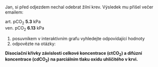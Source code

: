 <div class="w3-row">
<div class="w3-half w3-justify w3-padding">


Jan, si před odjezdem nechal odebrat žilní krev. Výsledek mu přišel večer emailem:

<div class="w3-xlarge w3-center w3-text-red">art. pCO<sub>2</sub> <b>5.3</b> kPa</div>
<div class="w3-xlarge w3-center w3-text-blue">ven. pCO<sub>2</sub> <b>6.13</b> kPa</div>

1. posuvníkem v interaktivním grafu vyhledejte odpovídající hodnoty
2. odpovězte na otázky:

<bdl-quiz id="q2" type="choice2" question="Nastavte v posuvníku hodnotu PCO2 na hodnotu v arteriální krvi. Jaká je celková koncentrace CO<sub>2</sub> v arteriální krvi?" answers="&#x2250; 8.2 mmol/l|&#x2250; 6.2 mmol/l|&#x2250; 4.1 mmol/l" correctoptions="true|false|false" explanations="ano|ne|ne" buttontitle="zkontrolovat odpověď"></bdl-quiz>
<bdl-quiz id="q3" type="choice2" question="Jaká je koncentrace CO2 volně rozpuštěného(nevázané na hemoglobin) v plasmě?" answers="&#x2250; 0.16 mmol/l|&#x2250; 0.08 mmol/l|&#x2250; 0.04 mmol/l" correctoptions="true|false|false" explanations="ano|ne|ne" buttontitle="zkontrolovat odpověď"></bdl-quiz>
<bdl-quiz id="q5" type="choice2" question="Jakou měrou se podílí volně rozpuštěný oxidu uhličitý na celkové koncentraci (tj. včetně navázaného na hemoglobin) v krvi" answers="2 %|20%" correctoptions="true|false" explanations="ano 0.16/8.12 = 0.0195 což je přibližně 2%|ne" buttontitle="zkontrolovat odpověď"></bdl-quiz>
<bdl-quiz id="q2a" type="choice2" question="Nastavte v posuvníku hodnotu PCO2 na hodnotu ve venózní krvi. Jaká je celková koncentrace CO<sub>2</sub> ve venózní krvi?" answers="&#x2250; 8.9 mmol/l|&#x2250; 6.9 mmol/l|&#x2250; 4.9 mmol/l" correctoptions="true|false|false" explanations="ano|ne|ne" buttontitle="zkontrolovat odpověď"></bdl-quiz>
<bdl-quiz id="q3a" type="choice2" question="Jaká je koncentrace CO2 volně rozpuštěného(nevázané na hemoglobin) v plasmě?" answers="&#x2250; 0.19 mmol/l|&#x2250; 0.08 mmol/l|&#x2250; 0.04 mmol/l" correctoptions="true|false|false" explanations="ano|ne|ne" buttontitle="zkontrolovat odpověď"></bdl-quiz>
<bdl-quiz id="q5a" type="choice2" question="Jakou měrou se podílí volně rozpuštěný oxidu uhličitý na celkové koncentraci (tj. včetně navázaného na hemoglobin) ve venózní krvi" answers="2.1 %|21%" correctoptions="true|false" explanations="ano 0.19/8.9 = 0.02134 což je přibližně 2.1%|ne" buttontitle="zkontrolovat odpověď"></bdl-quiz>
<bdl-quiz-control ids="q2,q3,q5,q2a,q3a,q5a"></bdl-quiz-control>


</div>
<div class="w3-half">

<!--bdl-chartjs-fixed-xy width="500" height="200" colorindex="6" fromid="idfmi" labels="" initialdata="" refindex="0" refvalues="101" xrefindex="101" xrefvalues="101" xtofixed="0" convertors="0.00750061683,1;100,9.4" xlabel="pO2 [mmHg]" ylabel="SaO2" maxdata="1024" xrefpointindex="405" refpointindex="407" throttle="0"></bdl-chartjs-fixed-xy-->

<bdl-chartjs-time width="500" height="300" fromid="idfmi" labels="ctCO2" initialdata="" refindex="1" refvalues="1" maxdata="402" showrefpoint="true" ylabel="ctCO2 [mmol/l]"></bdl-chartjs-time>
<bdl-chartjs-time width="500" height="150" fromid="idfmi" labels="cdCO2" ylabel="cdCO2 [mmol/l]" initialdata="" refindex="2" refvalues="1" maxdata="402" showrefpoint="true"></bdl-chartjs-time>

<div style="margin-left:60px; width:440px">
<bdl-range  id="id2" title="" min="1" max="200" default="5" step="1" maxlength="3" showicons="false" fireevent="xdata" ></bdl-range>
</div>


<!--bdl-chartjs-fixed-xy width="300" height="150" colorindex="6" fromid="idfmi" labels="" initialdata="" refindex="0" refvalues="101" xrefindex="101" xrefvalues="101" xtofixed="0" convertors="0.00750061683,1;1,1" xlabel="pO2 [mmHg]" ylabel="ct[O2] mmol/L" maxdata="1024" xrefpointindex="405" refpointindex="407" throttle="0"></bdl-chartjs-fixed-xy><bdl-chartjs-fixed-xy width="200" height="150" fromid="idfmi" labels="" initialdata="" refindex="408" refvalues="101" xrefindex="101" xrefvalues="101" xtofixed="0" convertors="0.00750061683,1;1,1" xlabel="pO2 [mmHg]" ylabel="cdO2 [mmol/l]" maxdata="5" xrefpointindex="405" refpointindex="610"  throttle="0"></bdl-chartjs-fixed-xy-->


**Disociační křivky závislosti celkové koncentrace (ctCO<sub>2</sub>) a difúzní koncentrace (cdCO<sub>2</sub>) na parciálním tlaku oxidu uhličitého v krvi.**

</div>
</div>

<!--bdl-fmi id="idfmi" mode="oneshot" src="Simplest_Test_PO2CurveTest.js" fminame="Simplest_Test_PO2CurveTest" tolerance="0.0001" starttime="0" fstepsize="1" stoptime="200" guid="{343b66d4-3a3b-4932-83c5-baf89c7b8489}" valuereferences="637534220,637534222,637534218,905969685,637534221,637534224,637534223,234881076,905969684,905969686" valuelabels="pO2PCO2_by_integration.pO2,pO2PCO2_by_integration.ctO2,pO2PCO2_by_integration.pH,pO2PCO2_by_integration.cHCO3,pO2PCO2_by_integration.sO2,pO2PCO2_by_integration.ceHb,pO2PCO2_by_integration.cdO2,pO2PCO2_by_integration.pCO2,pO2PCO2_by_integration.ctCO2,pO2PCO2_by_integration.cdCO2" inputs="idbeox,16777274,1,1,t;idpco2,16777268,1,1,t" inputlabels="BEox.k,PCO2.k"></bdl-fmi-->
<bdl-fmi id="idfmi" mode="oneshot" src="Simplest_Test_PCO2CurveTest.js" fminame="Simplest_Test_PCO2CurveTest" tolerance="0.00001" starttime="0" stoptime="20" fstepsize="0.1" guid="{10fbbc03-8405-427d-b491-c8587bd96365}" valuereferences="637534219,905969684,905969686" valuelabels="pO2PCO2_by_integration.pCO2,pO2PCO2_by_integration.ctCO2,pO2PCO2_by_integration.cdCO2" inputs="" inputlabels=""></bdl-fmi>


